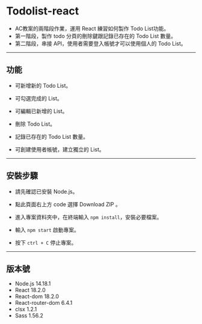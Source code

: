 # Todolist-react
* AC教案的兩階段作業，運用 React 練習如何製作 Todo List功能。
* 第一階段，製作 todo 分頁的刪除鍵跟記錄已存在的 Todo List 數量。
* 第二階段，串接 API，使用者需要登入帳號才可以使用個人的 Todo List。

***

## 功能

* 可新增新的 Todo List。

* 可勾選完成的 List。

* 可編輯已新增的 List。

* 刪除 Todo List。

* 記錄已存在的 Todo List 數量。

* 可創建使用者帳號，建立獨立的 List。

***

## 安裝步驟

* 請先確認已安裝 Node.js。

* 點此頁面右上方 code 選擇 Download ZIP 。

* 進入專案資料夾中，在終端輸入 `npm install`，安裝必要檔案。

* 輸入 `npm start` 啟動專案。

* 按下 `ctrl + C` 停止專案。

***

## 版本號

* Node.js 14.18.1
* React 18.2.0
* React-dom 18.2.0
* React-router-dom 6.4.1
* clsx 1.2.1
* Sass 1.56.2
